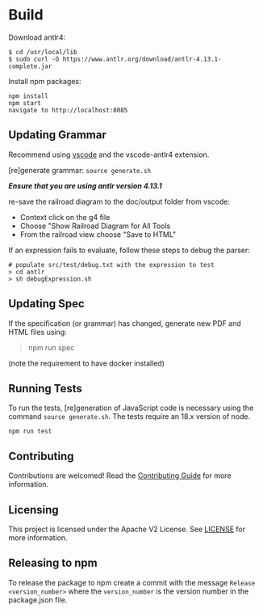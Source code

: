 # Build

Download antlr4:

```
$ cd /usr/local/lib
$ sudo curl -O https://www.antlr.org/download/antlr-4.13.1-complete.jar
```

Install npm packages:

```
npm install
npm start
navigate to http://localhost:8085
```

## Updating Grammar

Recommend using [vscode](https://code.visualstudio.com/) and the vscode-antlr4 extension.

[re]generate grammar: `source generate.sh`

**_Ensure that you are using antlr version 4.13.1_**

re-save the railroad diagram to the doc/output folder from vscode:
- Context click on the g4 file
- Choose "Show Railroad Diagram for All Tools
- From the railroad view choose "Save to HTML"

If an expression fails to evaluate, follow these steps to debug the parser:

```
# populate src/test/debug.txt with the expression to test
> cd antlr
> sh debugExpression.sh
```

## Updating Spec
If the specification (or grammar) has changed, generate new PDF and HTML files using:
> npm run spec

(note the requirement to have docker installed)

## Running Tests

To run the tests, [re]generation of JavaScript code is necessary using the command `source generate.sh`.
The tests require an 18.x version of node.

```
npm run test
```
## Contributing
Contributions are welcomed! Read the [Contributing Guide](./CONTRIBUTING.md) for more information.

## Licensing
This project is licensed under the Apache V2 License. See [LICENSE](./LICENSE) for more information.

## Releasing to npm

To release the package to npm create a commit with the message
`Release <version_number>` where the `version_number` is the version number in the package.json file.
